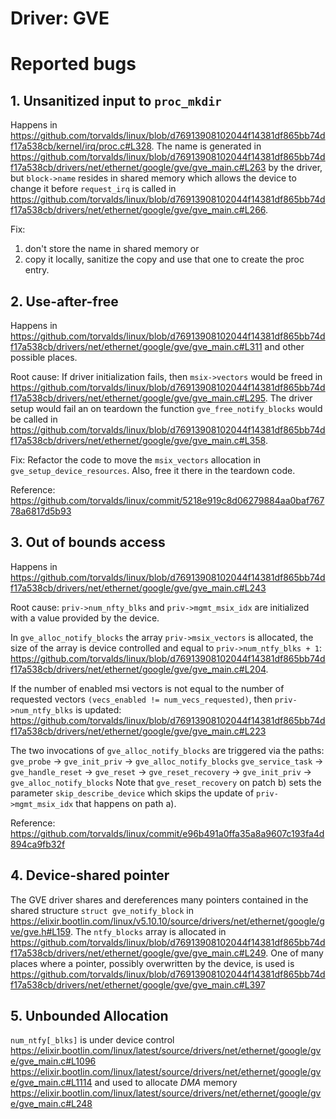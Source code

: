 # Driver: GVE

# Reported bugs
## 1. Unsanitized input to `proc_mkdir`

Happens in https://github.com/torvalds/linux/blob/d76913908102044f14381df865bb74df17a538cb/kernel/irq/proc.c#L328. The name is generated in https://github.com/torvalds/linux/blob/d76913908102044f14381df865bb74df17a538cb/drivers/net/ethernet/google/gve/gve_main.c#L263 by the driver, but `block->name` resides in shared memory which allows the device to change it before `request_irq` is called in https://github.com/torvalds/linux/blob/d76913908102044f14381df865bb74df17a538cb/drivers/net/ethernet/google/gve/gve_main.c#L266.

Fix:
1) don't store the name in shared memory
or
2) copy it locally, sanitize the copy and use that one to create the proc entry.

## 2. Use-after-free

Happens in https://github.com/torvalds/linux/blob/d76913908102044f14381df865bb74df17a538cb/drivers/net/ethernet/google/gve/gve_main.c#L311 and other possible places.

Root cause:
If driver initialization fails, then `msix->vectors` would be freed in https://github.com/torvalds/linux/blob/d76913908102044f14381df865bb74df17a538cb/drivers/net/ethernet/google/gve/gve_main.c#L295.
The driver setup would fail an on teardown the function `gve_free_notify_blocks` would be called in https://github.com/torvalds/linux/blob/d76913908102044f14381df865bb74df17a538cb/drivers/net/ethernet/google/gve/gve_main.c#L358.

Fix:
Refactor the code to move the `msix_vectors` allocation in `gve_setup_device_resources`. Also, free it there in the teardown code.

Reference: https://github.com/torvalds/linux/commit/5218e919c8d06279884aa0baf76778a6817d5b93

## 3. Out of bounds access

Happens in https://github.com/torvalds/linux/blob/d76913908102044f14381df865bb74df17a538cb/drivers/net/ethernet/google/gve/gve_main.c#L243

Root cause:
`priv->num_nfty_blks` and `priv->mgmt_msix_idx` are initialized with a value provided by the device.

In `gve_alloc_notify_blocks` the array `priv->msix_vectors` is allocated, the size of the array is device controlled and equal to `priv->num_ntfy_blks + 1`: https://github.com/torvalds/linux/blob/d76913908102044f14381df865bb74df17a538cb/drivers/net/ethernet/google/gve/gve_main.c#L204.

If the number of enabled msi vectors is not equal to the number of requested vectors `(vecs_enabled != num_vecs_requested)`, then `priv->num_ntfy_blks` is updated: https://github.com/torvalds/linux/blob/d76913908102044f14381df865bb74df17a538cb/drivers/net/ethernet/google/gve/gve_main.c#L223

The two invocations of `gve_alloc_notify_blocks` are triggered via the paths:
`gve_probe` -> `gve_init_priv` -> `gve_alloc_notify_blocks`
`gve_service_task` -> `gve_handle_reset` -> `gve_reset` -> `gve_reset_recovery` -> `gve_init_priv` -> `gve_alloc_notify_blocks`
Note that `gve_reset_recovery` on patch b) sets the parameter `skip_describe_device` which skips the update of `priv->mgmt_msix_idx` that happens on path a).

Reference: https://github.com/torvalds/linux/commit/e96b491a0ffa35a8a9607c193fa4d894ca9fb32f

## 4. Device-shared pointer

The GVE driver shares and dereferences many pointers contained in the shared structure `struct gve_notify_block` in https://elixir.bootlin.com/linux/v5.10.10/source/drivers/net/ethernet/google/gve/gve.h#L159.
The `ntfy_blocks` array is allocated in https://github.com/torvalds/linux/blob/d76913908102044f14381df865bb74df17a538cb/drivers/net/ethernet/google/gve/gve_main.c#L249.
One of many places where a pointer, possibly overwritten by the device, is used is https://github.com/torvalds/linux/blob/d76913908102044f14381df865bb74df17a538cb/drivers/net/ethernet/google/gve/gve_main.c#L397


## 5. Unbounded Allocation
`num_ntfy[_blks]` is under device control
https://elixir.bootlin.com/linux/latest/source/drivers/net/ethernet/google/gve/gve_main.c#L1096
https://elixir.bootlin.com/linux/latest/source/drivers/net/ethernet/google/gve/gve_main.c#L1114
and used to allocate *DMA* memory
https://elixir.bootlin.com/linux/latest/source/drivers/net/ethernet/google/gve/gve_main.c#L248

